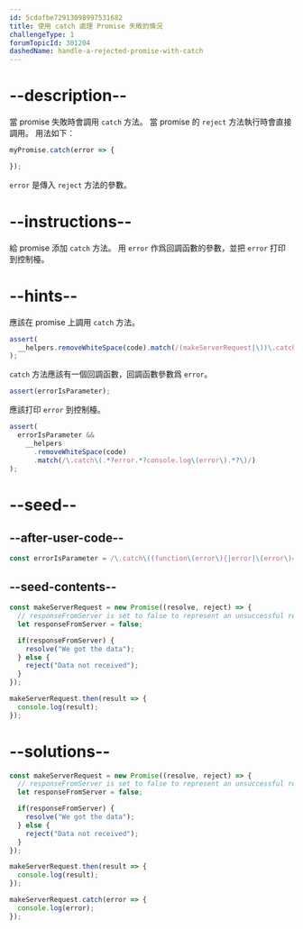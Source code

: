 ```yaml
---
id: 5cdafbe72913098997531682
title: 使用 catch 處理 Promise 失敗的情況
challengeType: 1
forumTopicId: 301204
dashedName: handle-a-rejected-promise-with-catch
---
```


# --description--

當 promise 失敗時會調用 `catch` 方法。 當 promise 的 `reject` 方法執行時會直接調用。 用法如下：

```js
myPromise.catch(error => {

});
```

`error` 是傳入 `reject` 方法的參數。

# --instructions--

給 promise 添加 `catch` 方法。 用 `error` 作爲回調函數的參數，並把 `error` 打印到控制檯。

# --hints--

應該在 promise 上調用 `catch` 方法。

```js
assert(
  __helpers.removeWhiteSpace(code).match(/(makeServerRequest|\))\.catch\(/g)
);
```

`catch` 方法應該有一個回調函數，回調函數參數爲 `error`。

```js
assert(errorIsParameter);
```

應該打印 `error` 到控制檯。

```js
assert(
  errorIsParameter &&
    __helpers
      .removeWhiteSpace(code)
      .match(/\.catch\(.*?error.*?console.log\(error\).*?\)/)
);
```

# --seed--

## --after-user-code--

```js
const errorIsParameter = /\.catch\((function\(error\){|error|\(error\)=>)/.test(__helpers.removeWhiteSpace(code));
```

## --seed-contents--

```js
const makeServerRequest = new Promise((resolve, reject) => {
  // responseFromServer is set to false to represent an unsuccessful response from a server
  let responseFromServer = false;

  if(responseFromServer) {
    resolve("We got the data");
  } else {  
    reject("Data not received");
  }
});

makeServerRequest.then(result => {
  console.log(result);
});
```

# --solutions--

```js
const makeServerRequest = new Promise((resolve, reject) => {
  // responseFromServer is set to false to represent an unsuccessful response from a server
  let responseFromServer = false;

  if(responseFromServer) {
    resolve("We got the data");
  } else {  
    reject("Data not received");
  }
});

makeServerRequest.then(result => {
  console.log(result);
});

makeServerRequest.catch(error => {
  console.log(error);
});
```
